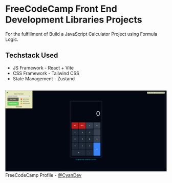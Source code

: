 # FreeCodeCamp Front End Development Libraries Projects

For the fulfillment of Build a JavaScript Calculator Project using Formula Logic.

## Techstack Used

- JS Framework - React + Vite
- CSS Framework - Tailwind CSS
- State Management - Zustand

##

![alt text](/public/image.png)
FreeCodeCamp Profile - [@CyanDev](https://www.freecodecamp.org/CyanDev)
